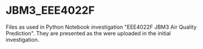 # JBM3_EEE4022F
Files as used in Python Notebook investigation "EEE4022F JBM3 Air Quality Prediction".
They are presented as the were uploaded in the initial investigation.
